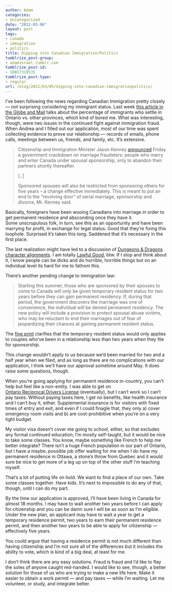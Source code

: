 ```yaml
---
author: Adam
categories:
- Uncategorized
date: "2012-03-06"
layout: post
tags:
- canada
- immigration
- politics
title: Dipping into Canadian Immigration/Politics
tumblrize_post-group:
- adamisrael.tumblr.com
tumblrize_post-id:
- 18817319535
tumblrize_post-type:
- regular
url: /blog/2012/03/05/dipping-into-canadian-immigrationpolitics/
---
```

I&#8217;ve been following the news regarding Canadian Immigration pretty closely &#8212; not surprising considering my immigrant status. Last week [this article in the Globe and Mail](1) talks about the percentage of immigrants who settle in Ontario vs. other provinces, which kind of bored me. What was interesting, though, were two issues in the continued fight against immigration fraud. When Andrea and I filled out our application, most of our time was spent collecting evidence to prove our relationship &#8212; records of emails, phone calls, meetings between us, friends, and family, etc. It&#8217;s extensive.

> Citizenship and Immigration Minister Jason Kenney [announced](2) Friday a government crackdown on marriage fraudsters: people who marry and enter Canada under spousal sponsorship, only to abandon their partners shortly thereafter.
>
> [..]
>
> Sponsored spouses will also be restricted from sponsoring others for five years – a change effective immediately. This is meant to put an end to the “revolving door” of serial marriage, sponsorship and divorce, Mr. Kenney said.

Basically, foreigners have been wooing Canadians into marriage in order to get permanent residence and absconding once they have it. Some unscrupulous folk, in turn, see this as an opportunity and have been marrying for profit, in exchange for legal status. Good that they&#8217;re fixing this loophole. Surprised it&#8217;s taken this long. Saddened that it&#8217;s necessary in the first place.

The last realization might have led to a discussion of [Dungeons & Dragons character alignments](3). I am totally [Lawful Good](4), btw. If I stop and think about it, I know people can be dicks and do horrible, horrible things but on an individual level its hard for me to fathom this.

There&#8217;s another pending change to immigration law:

> Starting this summer, those who are sponsored by their spouses to come to Canada will only be given temporary resident status for two years before they can gain permanent residency. If, during that period, the government discovers the marriage was one of convenience, the individual will be denied permanent residency. The new policy will include a provision to protect spousal abuse victims, who may be reluctant to end their marriages out of fear of jeopardizing their chances at gaining permanent resident status.

The [fine print](5) clarifies that the temporary resident status would only applies to couples who&#8217;ve been in a relationship less than two years when they file for sponsorship.

<div>
  This change wouldn&#8217;t apply to us because we&#8217;d been married for two and a half year when we filed, and as long as there are no complications with our application, I think we&#8217;ll have our approval sometime around May. It does raise some questions, though.
</div>

When you&#8217;re going applying for permanent residence in-country, you can&#8217;t help but feel like a non-entity. I was able to get on [Ontario Reciprocal ](6)[Drivers][6][ License][6] (eventually), but I can&#8217;t work so I can&#8217;t pay taxes. Without paying taxes here, I get no benefits, like health insurance and I can&#8217;t buy it, either. Supplemental insurance is for visitors with fixed times of entry and exit, and even if I could finagle that, they only a) cover emergency room visits and b) are cost-prohibitive when you&#8217;re on a very tight budget.

My visitor visa doesn&#8217;t cover me going to school, either, so that excludes any formal continued education; I&#8217;m mostly self-taught, but it would be nice to take some classes. You know, maybe something like French to help me better integrate? There isn&#8217;t a huge French population in our part of Ontario, but I have a maybe, possible job offer waiting for me when I do have my permanent residence in Ottawa, a stone&#8217;s throw from Quebec and it would sure be nice to get more of a leg up on top of the other stuff I&#8217;m teaching myself.

That&#8217;s a lot of putting life on hold. We want to find a place of our own. Take some classes together. Have kids. It&#8217;s next to impossible to do any of that, though, until I can do my part.

By the time our application is approved, I&#8217;ll have been living in Canada for almost 18 months. I may have to wait another two years before I can apply for citizenship and you can be damn sure I will be as soon as I&#8217;m eligible. Under the new plan, an applicant may have to wait a year to get a temporary residence permit, two years to earn their permanent residence permit, and then another two years to be able to apply for citizenship &#8212; effectively five years.

You could argue that having a residence permit is not much different than having citizenship and I&#8217;m not sure all of the differences but it includes the ability to vote, which is kind of a big deal, at least for me.

I don&#8217;t think there are any easy solutions. Fraud is fraud and I&#8217;d like to flay the soles of anyone caught red-handed. I would like to see, though, a better solution for those of us who are trying to make a new life here. Make it easier to obtain a work permit &#8212; and pay taxes &#8212; while I&#8217;m waiting. Let me volunteer, or study, and integrate better.

&nbsp;

 [1]: http://www.theglobeandmail.com/news/politics/ontario-goes-it-alone-on-immigration-says-ottawas-policy-hurts-province/article2357522/
 [2]: http://www.cic.gc.ca/english/department/media/releases/2012/2012-03-02.asp
 [3]: http://en.wikipedia.org/wiki/Alignment_(Dungeons_%26_Dragons)#Chaotic_Good
 [4]: http://en.wikipedia.org/wiki/Alignment_(Dungeons_%26_Dragons)#Lawful_Good
 [5]: http://www.gazette.gc.ca/rp-pr/p1/2011/2011-03-26/html/notice-avis-eng.html#d114
 [6]: http://www.drivetest.ca/en/license/exchangeReciprocal.aspx

